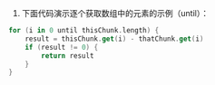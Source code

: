 1. 下面代码演示逐个获取数组中的元素的示例（until）：

```kotlin
for (i in 0 until thisChunk.length) {
    result = thisChunk.get(i) - thatChunk.get(i)
    if (result != 0) {
        return result
    }
}
```

